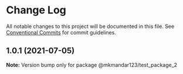 # Change Log

All notable changes to this project will be documented in this file.
See [Conventional Commits](https://conventionalcommits.org) for commit guidelines.

## 1.0.1 (2021-07-05)

**Note:** Version bump only for package @mkmandar123/test_package_2
